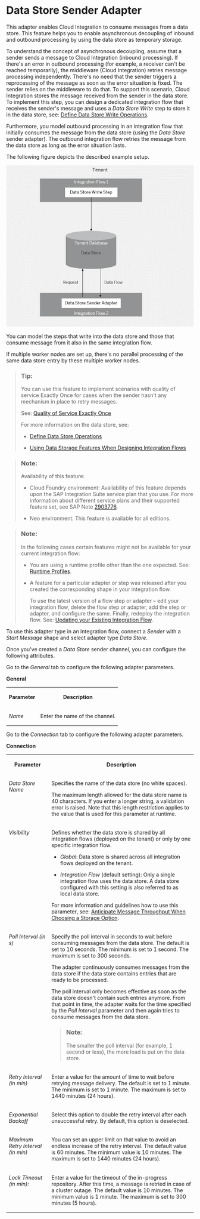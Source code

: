 <!-- loio4f5ef3f724c2480da421daa7880bb040 -->

# Data Store Sender Adapter

This adapter enables Cloud Integration to consume messages from a data store. This feature helps you to enable asynchronous decoupling of inbound and outbound processing by using the data store as temporary storage.

To understand the concept of asynchronous decoupling, assume that a sender sends a message to Cloud Integration \(inbound processing\). If there's an error in outbound processing \(for example, a receiver can't be reached temporarily\), the middleware \(Cloud Integration\) retries message processing independently. There's no need that the sender triggers a reprocessing of the message as soon as the error situation is fixed. The sender relies on the middleware to do that. To support this scenario, Cloud Integration stores the message received from the sender in the data store. To implement this step, you can design a dedicated integration flow that receives the sender's message and uses a *Data Store Write* step to store it in the data store, see: [Define Data Store Write Operations](define-data-store-write-operations-46260ee.md).

Furthermore, you model outbound processing in an integration flow that initially consumes the message from the data store \(using the *Data Store* sender adapter\). The outbound integration flow retries the message from the data store as long as the error situation lasts.

The following figure depicts the described example setup.

![The integration flow receives a message from the sender. It uses a Data Store Step to store the message in the Data Store. Initially, the integration flow consumes the message from the Data Store using the Data Store Sender Adapter. The outbound integration flow retries to send the message from the Data Store if the error situation lasts.](images/Data_Store_Sender_Adapter_96edd76.png)

You can model the steps that write into the data store and those that consume message from it also in the same integration flow.

If multiple worker nodes are set up, there's no parallel processing of the same data store entry by these multiple worker nodes.

> ### Tip:  
> You can use this feature to implement scenarios with quality of service Exactly Once for cases when the sender hasn't any mechanism in place to retry messages.
> 
> See: [Quality of Service Exactly Once](quality-of-service-exactly-once-f96cf27.md)
> 
> For more information on the data store, see:
> 
> -   [Define Data Store Operations](define-data-store-operations-79f63a4.md)
> 
> -   [Using Data Storage Features When Designing Integration Flows](using-data-storage-features-when-designing-integration-flows-a836b4e.md)

> ### Note:  
> Availability of this feature:
> 
> -   Cloud Foundry environment: Availability of this feature depends upon the SAP Integration Suite service plan that you use. For more information about different service plans and their supported feature set, see SAP Note [2903776](https://launchpad.support.sap.com/#/notes/2903776).
> 
> -   Neo environment: This feature is available for all editions.

> ### Note:  
> In the following cases certain features might not be available for your current integration flow:
> 
> -   You are using a runtime profile other than the one expected. See: [Runtime Profiles](IntegrationSettings/runtime-profiles-8007daa.md).
> 
> -   A feature for a particular adapter or step was released after you created the corresponding shape in your integration flow.
> 
>     To use the latest version of a flow step or adapter – edit your integration flow, delete the flow step or adapter, add the step or adapter, and configure the same. Finally, redeploy the integration flow. See: [Updating your Existing Integration Flow](updating-your-existing-integration-flow-1f9e879.md).

To use this adapter type in an integration flow, connect a *Sender* with a *Start Message* shape and select adapter type *Data Store*.

Once you've created a *Data Store* sender channel, you can configure the following attributes.

Go to the *General* tab to configure the following adapter parameters.

**General**


<table>
<tr>
<th valign="top">

Parameter

</th>
<th valign="top">

Description

</th>
</tr>
<tr>
<td valign="top">

*Name*

</td>
<td valign="top">

Enter the name of the channel.

</td>
</tr>
</table>

Go to the *Connection* tab to configure the following adapter parameters.

**Connection**


<table>
<tr>
<th valign="top">

Parameter

</th>
<th valign="top">

Description

</th>
</tr>
<tr>
<td valign="top">

*Data Store Name*

</td>
<td valign="top">

Specifies the name of the data store \(no white spaces\).

The maximum length allowed for the data store name is 40 characters. If you enter a longer string, a validation error is raised. Note that this length restriction applies to the value that is used for this parameter at runtime.

</td>
</tr>
<tr>
<td valign="top">

*Visibility*

</td>
<td valign="top">

Defines whether the data store is shared by all integration flows \(deployed on the tenant\) or only by one specific integration flow.

-   *Global*: Data store is shared across all integration flows deployed on the tenant.

-   *Integration Flow* \(default setting\): Only a single integration flow uses the data store. A data store configured with this setting is also referred to as local data store.


For more information and guidelines how to use this parameter, see: [Anticipate Message Throughput When Choosing a Storage Option](anticipate-message-throughput-when-choosing-a-storage-option-5b38765.md).

</td>
</tr>
<tr>
<td valign="top">

*Poll Interval \(in s\)*

</td>
<td valign="top">

Specify the poll interval in seconds to wait before consuming messages from the data store. The default is set to 10 seconds. The minimum is set to 1 second. The maximum is set to 300 seconds.

The adapter continuously consumes messages from the data store if the data store contains entries that are ready to be processed.

The poll interval only becomes effective as soon as the data store doesn't contain such entries anymore. From that point in time, the adapter waits for the time specified by the *Poll Interval* parameter and then again tries to consume messages from the data store.

> ### Note:  
> The smaller the poll interval \(for example, 1 second or less\), the more load is put on the data store.



</td>
</tr>
<tr>
<td valign="top">

*Retry Interval \(in min\)*

</td>
<td valign="top">

Enter a value for the amount of time to wait before retrying message delivery. The default is set to 1 minute. The minimum is set to 1 minute. The maximum is set to 1440 minutes \(24 hours\).

</td>
</tr>
<tr>
<td valign="top">

*Exponential Backoff*

</td>
<td valign="top">

Select this option to double the retry interval after each unsuccessful retry. By default, this option is deselected.

</td>
</tr>
<tr>
<td valign="top">

*Maximum Retry Interval \(in min\)*

</td>
<td valign="top">

You can set an upper limit on that value to avoid an endless increase of the retry interval. The default value is 60 minutes. The minimum value is 10 minutes. The maximum is set to 1440 minutes \(24 hours\).

</td>
</tr>
<tr>
<td valign="top">

*Lock Timeout \(in min\):*

</td>
<td valign="top">

Enter a value for the timeout of the in-progress repository. After this time, a message is retried in case of a cluster outage. The default value is 10 minutes. The minimum value is 1 minute. The maximum is set to 300 minutes \(5 hours\).

</td>
</tr>
</table>

